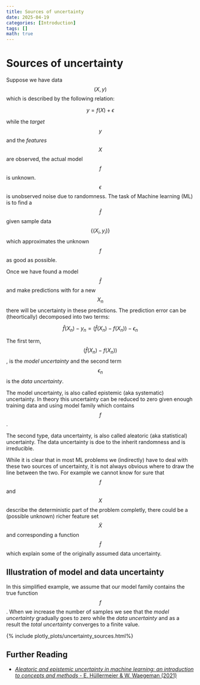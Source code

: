 ```yaml
---
title: Sources of uncertainty
date: 2025-04-19
categories: [Introduction]
tags: []  
math: true
---
```



# Sources of uncertainty
Suppose we have data $$(X,y)$$ which is described by the following relation:

$$
\begin{equation}
y = f(X) + \epsilon
\end{equation}
$$ 

while the *target* $$y$$ and the *features* $$X$$ are observed, the actual model $$f$$ is unknown. $$\epsilon$$ is unobserved noise due to randomness.
The task of Machine learning (ML) is to find a $$\hat{f}$$ given sample data $$\{(X_i,y_i)\}$$ which approximates the unknown $$f$$ as good as possible. 

Once we have found a model $$\hat{f}$$ and make predictions with for a new $$X_n$$ there will be uncertainty in these predictions. The prediction error can be (theortically) decomposed into two terms:

$$
\begin{equation}
\hat{f}(X_n) - y_n = \left(\hat{f}(X_n) - f(X_n)\right) - \epsilon_n
\end{equation}
$$

The first term, $$\left(\hat{f}(X_n) - f(X_n)\right)$$, is the *model uncertainty* and the second term $$\epsilon_n$$ is the *data uncertainty*.

The model uncertainty, is also called epistemic (aka systematic) uncertainty. In theory this uncertainty can be reduced to zero given enough training data and using model family which contains $$f$$.

The second type, data uncertainty, is also called aleatoric (aka statistical) uncertainty. The data uncertainty is doe to the inherit randomness and is irreducible. 

While it is clear that in most ML problems we (indirectly) have to deal with these two sources of uncertainty, it is not always obvious where to draw the line between the two. For example we cannot know for sure that $$f$$ and $$X$$ describe the deterministic part of the problem completly, there could be a (possible unknown) richer feature set $$\tilde{X}$$ and corresponding a function $$\tilde{f}$$ which explain some of the originally assumed data uncertainty.

## Illustration of model and data uncertainty
In this simplified example, we assume that our model family contains the true function $$f$$. When we increase the number of samples we see that the *model uncertainty* gradually goes to zero while the *data uncertainty* and as a result the *total uncertainty* converges to a finite value.

{% include plotly_plots/uncertainty_sources.html%}

## Further Reading
* [*Aleatoric and epistemic uncertainty in machine learning: an introduction to concepts and methods* - E. Hüllermeier & W. Waegeman (2021)](https://link.springer.com/article/10.1007/s10994-021-05946-3)

